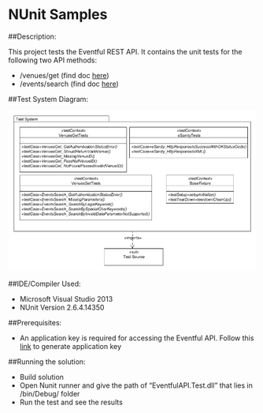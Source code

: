 # NUnit Samples


##Description:	

This project tests the Eventful REST API. 
It contains the unit tests for the following two API methods:

+ /venues/get (find doc [here](http://api.eventful.com/docs/venues/get))
+ /events/search (find doc [here](http://api.eventful.com/docs/events/search))


##Test System Diagram:

![Test system diagram](https://github.com/parminder7/NUnit/blob/master/img/TestSystemDiagram.png)


##IDE/Compiler Used:	

+ Microsoft Visual Studio 2013
+ NUnit Version 2.6.4.14350


##Prerequisites:

+ An application key is required for accessing the Eventful API. Follow this [link](http://api.eventful.com/keys) to generate application key  


##Running the solution:

+ Build solution
+ Open Nunit runner and give the path of “EventfulAPI.Test.dll” that lies in /bin/Debug/ folder
+ Run the test and see the results

